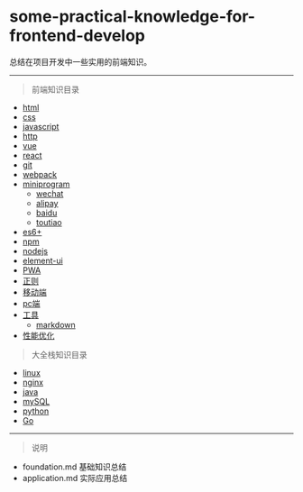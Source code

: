 # some-practical-knowledge-for-frontend-develop
总结在项目开发中一些实用的前端知识。

---------------------------------------------------------------------------------

>前端知识目录

+ [html](https://github.com/bigbigbigbear/some-practical-knowledge-for-frontend-develop/blob/master/frontend/html/application.md)
+ [css](https://github.com/bigbigbigbear/some-practical-knowledge-for-frontend-develop/blob/master/frontend/css/application.md)
+ [javascript](https://github.com/bigbigbigbear/some-practical-knowledge-for-frontend-develop/blob/master/frontend/javascript/application.md)
+ [http](https://github.com/bigbigbigbear/some-practical-knowledge-for-frontend-develop/blob/master/frontend/http/application.md)
+ [vue](https://github.com/bigbigbigbear/some-practical-knowledge-for-frontend-develop/blob/master/frontend/vue/application.md)
+ [react](https://github.com/bigbigbigbear/some-practical-knowledge-for-frontend-develop/blob/master/frontend/react/application.md)
+ [git](https://github.com/bigbigbigbear/some-practical-knowledge-for-frontend-develop/blob/master/frontend/git/application.md)
+ [webpack](https://github.com/bigbigbigbear/some-practical-knowledge-for-frontend-develop/blob/master/frontend/webpack/application.md)
+ [miniprogram](https://github.com/bigbigbigbear/some-practical-knowledge-for-frontend-develop/blob/master/frontend/miniprogram/application.md)
   * [wechat](https://github.com/bigbigbigbear/some-practical-knowledge-for-frontend-develop/blob/master/frontend/miniprogram/wechat/application.md)
   * [alipay](https://github.com/bigbigbigbear/some-practical-knowledge-for-frontend-develop/blob/master/frontend/miniprogram/alipay/application.md)
   * [baidu](https://github.com/bigbigbigbear/some-practical-knowledge-for-frontend-develop/blob/master/frontend/miniprogram/baidu/application.md)
   * [toutiao](https://github.com/bigbigbigbear/some-practical-knowledge-for-frontend-develop/blob/master/frontend/miniprogram/toutiao/application.md)
+ [es6+](https://github.com/bigbigbigbear/some-practical-knowledge-for-frontend-develop/blob/master/frontend/es6+/application.md)
+ [npm](https://github.com/bigbigbigbear/some-practical-knowledge-for-frontend-develop/blob/master/frontend/npm/application.md)
+ [nodejs](https://github.com/bigbigbigbear/some-practical-knowledge-for-frontend-develop/blob/master/frontend/nodejs/application.md)
+ [element-ui](https://github.com/bigbigbigbear/some-practical-knowledge-for-frontend-develop/blob/master/frontend/element-ui/application.md)
+ [PWA](https://github.com/bigbigbigbear/some-practical-knowledge-for-frontend-develop/blob/master/frontend/PWA/application.md)
+ [正则](https://github.com/bigbigbigbear/some-practical-knowledge-for-frontend-develop/blob/master/frontend/正则/application.md)
+ [移动端](https://github.com/bigbigbigbear/some-practical-knowledge-for-frontend-develop/blob/master/frontend/mobile/application.md)
+ [pc端](https://github.com/bigbigbigbear/some-practical-knowledge-for-frontend-develop/blob/master/frontend/pc/application.md)
+ [工具](https://github.com/bigbigbigbear/some-practical-knowledge-for-frontend-develop/blob/master/frontend/tools/application.md)
   * [markdown](https://github.com/bigbigbigbear/some-practical-knowledge-for-frontend-develop/blob/master/frontend/tools/markdown.md)
+ [性能优化](https://github.com/bigbigbigbear/some-practical-knowledge-for-frontend-develop/blob/master/frontend/性能优化/application.md)

>大全栈知识目录

+ [linux](https://github.com/bigbigbigbear/some-practical-knowledge-for-frontend-develop/blob/master/fullstack/linux/application.md)
+ [nginx](https://github.com/bigbigbigbear/some-practical-knowledge-for-frontend-develop/blob/master/fullstack/nginx/application.md)
+ [java](https://github.com/bigbigbigbear/some-practical-knowledge-for-frontend-develop/blob/master/fullstack/java/application.md)
+ [mySQL](https://github.com/bigbigbigbear/some-practical-knowledge-for-frontend-develop/blob/master/fullstack/mySQL/application.md)
+ [python](https://github.com/bigbigbigbear/some-practical-knowledge-for-frontend-develop/blob/master/fullstack/python/application.md)
+ [Go](https://github.com/bigbigbigbear/some-practical-knowledge-for-frontend-develop/blob/master/fullstack/GoLang/application.md)

-------------------------------------------------------------------------------

>说明

* foundation.md 基础知识总结
* application.md 实际应用总结